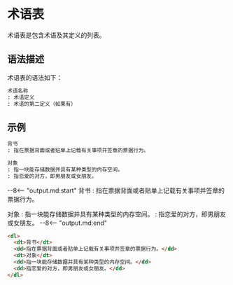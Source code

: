 # 术语表

术语表是包含术语及其定义的列表。

## 语法描述

术语表的语法如下：

```markdown
术语名称
: 术语定义
: 术语的第二定义（如果有）
```

## 示例

```markdown
背书
: 指在票据背面或者贴单上记载有关事项并签章的票据行为。

对象
: 指一块能存储数据并具有某种类型的内存空间。
: 指恋爱的对方，即男朋友或女朋友。
```

--8<-- "output.md:start"
背书
: 指在票据背面或者贴单上记载有关事项并签章的票据行为。

对象
: 指一块能存储数据并具有某种类型的内存空间。
: 指恋爱的对方，即男朋友或女朋友。
--8<-- "output.md:end"

```html
<dl>
  <dt>背书</dt>
  <dd>指在票据背面或者贴单上记载有关事项并签章的票据行为。</dd>
  <dt>对象</dt>
  <dd>指一块能存储数据并具有某种类型的内存空间。</dd>
  <dd>指恋爱的对方，即男朋友或女朋友。</dd>
</dl>
```




